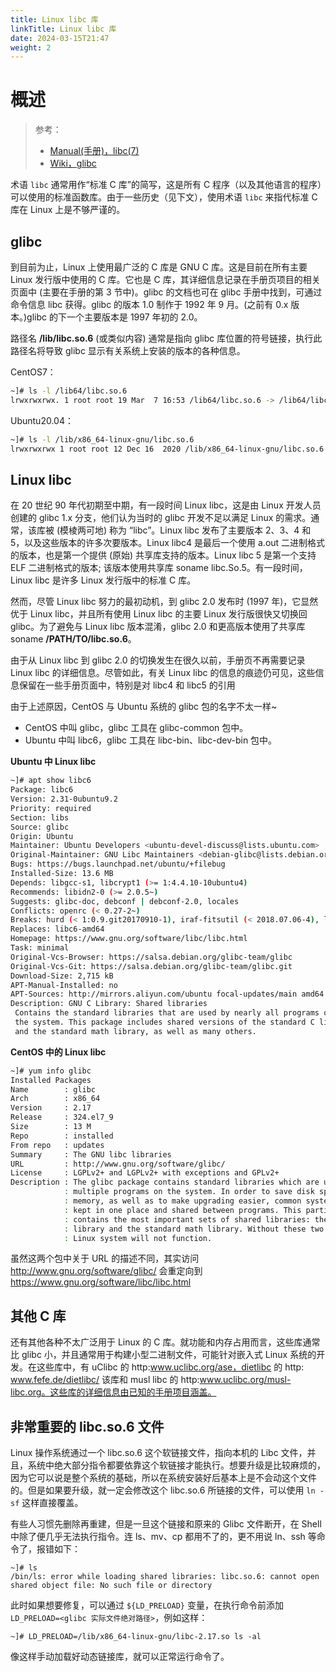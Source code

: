 ```yaml
---
title: Linux libc 库
linkTitle: Linux libc 库
date: 2024-03-15T21:47
weight: 2
---
```


# 概述

> 参考：
> 
> - [Manual(手册)，libc(7)](https://man7.org/linux/man-pages/man7/libc.7.html)
> - [Wiki，glibc](https://en.wikipedia.org/wiki/Glibc)

术语 `libc` 通常用作“标准 C 库”的简写，这是所有 C 程序（以及其他语言的程序）可以使用的标准函数库。由于一些历史（见下文），使用术语 `libc` 来指代标准 C 库在 Linux 上是不够严谨的。

## glibc

到目前为止，Linux 上使用最广泛的 C 库是 GNU C 库。这是目前在所有主要 Linux 发行版中使用的 C 库。它也是 C 库，其详细信息记录在手册页项目的相关页面中 (主要在手册的第 3 节中)。glibc 的文档也可在 glibc 手册中找到，可通过命令信息 libc 获得。glibc 的版本 1.0 制作于 1992 年 9 月。(之前有 0.x 版本。)glibc 的下一个主要版本是 1997 年初的 2.0。

路径名 **/lib/libc.so.6** (或类似内容) 通常是指向 glibc 库位置的符号链接，执行此路径名将导致 glibc 显示有关系统上安装的版本的各种信息。

CentOS7：

```bash
~]# ls -l /lib64/libc.so.6
lrwxrwxrwx. 1 root root 19 Mar  7 16:53 /lib64/libc.so.6 -> /lib64/libc-2.17.so
```

Ubuntu20.04：

```bash
~]# ls -l /lib/x86_64-linux-gnu/libc.so.6
lrwxrwxrwx 1 root root 12 Dec 16  2020 /lib/x86_64-linux-gnu/libc.so.6 -> libc-2.31.so
```

## Linux libc

在 20 世纪 90 年代初期至中期，有一段时间 Linux libc，这是由 Linux 开发人员创建的 glibc 1.x 分支，他们认为当时的 glibc 开发不足以满足 Linux 的需求。通常，该库被 (模棱两可地) 称为 “libc”。Linux libc 发布了主要版本 2、3、4 和 5，以及这些版本的许多次要版本。Linux libc4 是最后一个使用 a.out 二进制格式的版本，也是第一个提供 (原始) 共享库支持的版本。Linux libc 5 是第一个支持 ELF 二进制格式的版本; 该版本使用共享库 soname libc.So.5。有一段时间，Linux libc 是许多 Linux 发行版中的标准 C 库。

然而，尽管 Linux libc 努力的最初动机，到 glibc 2.0 发布时 (1997 年)，它显然优于 Linux libc，并且所有使用 Linux libc 的主要 Linux 发行版很快又切换回 glibc。为了避免与 Linux libc 版本混淆，glibc 2.0 和更高版本使用了共享库 soname **/PATH/TO/libc.so.6**。

由于从 Linux libc 到 glibc 2.0 的切换发生在很久以前，手册页不再需要记录 Linux libc 的详细信息。尽管如此，有关 Linux libc 的信息的痕迹仍可见，这些信息保留在一些手册页面中，特别是对 libc4 和 libc5 的引用

由于上述原因，CentOS 与 Ubuntu 系统的 glibc 包的名字不太一样~

- CentOS 中叫 glibc，glibc 工具在 glibc-common 包中。
- Ubuntu 中叫 libc6，glibc 工具在 libc-bin、libc-dev-bin 包中。

**Ubuntu 中 Linux libc**

```bash
~]# apt show libc6
Package: libc6
Version: 2.31-0ubuntu9.2
Priority: required
Section: libs
Source: glibc
Origin: Ubuntu
Maintainer: Ubuntu Developers <ubuntu-devel-discuss@lists.ubuntu.com>
Original-Maintainer: GNU Libc Maintainers <debian-glibc@lists.debian.org>
Bugs: https://bugs.launchpad.net/ubuntu/+filebug
Installed-Size: 13.6 MB
Depends: libgcc-s1, libcrypt1 (>= 1:4.4.10-10ubuntu4)
Recommends: libidn2-0 (>= 2.0.5~)
Suggests: glibc-doc, debconf | debconf-2.0, locales
Conflicts: openrc (< 0.27-2~)
Breaks: hurd (< 1:0.9.git20170910-1), iraf-fitsutil (< 2018.07.06-4), libtirpc1 (< 0.2.3), locales (< 2.31), locales-all (< 2.31), nocache (< 1.1-1~), nscd (< 2.31), r-cran-later (< 0.7.5+dfsg-2), wcc (< 0.0.2+dfsg-3)
Replaces: libc6-amd64
Homepage: https://www.gnu.org/software/libc/libc.html
Task: minimal
Original-Vcs-Browser: https://salsa.debian.org/glibc-team/glibc
Original-Vcs-Git: https://salsa.debian.org/glibc-team/glibc.git
Download-Size: 2,715 kB
APT-Manual-Installed: no
APT-Sources: http://mirrors.aliyun.com/ubuntu focal-updates/main amd64 Packages
Description: GNU C Library: Shared libraries
 Contains the standard libraries that are used by nearly all programs on
 the system. This package includes shared versions of the standard C library
 and the standard math library, as well as many others.
```

**CentOS 中的 Linux libc**

```bash
~]# yum info glibc
Installed Packages
Name        : glibc
Arch        : x86_64
Version     : 2.17
Release     : 324.el7_9
Size        : 13 M
Repo        : installed
From repo   : updates
Summary     : The GNU libc libraries
URL         : http://www.gnu.org/software/glibc/
License     : LGPLv2+ and LGPLv2+ with exceptions and GPLv2+
Description : The glibc package contains standard libraries which are used by
            : multiple programs on the system. In order to save disk space and
            : memory, as well as to make upgrading easier, common system code is
            : kept in one place and shared between programs. This particular package
            : contains the most important sets of shared libraries: the standard C
            : library and the standard math library. Without these two libraries, a
            : Linux system will not function.

```

虽然这两个包中关于 URL 的描述不同，其实访问 <http://www.gnu.org/software/glibc/> 会重定向到 <https://www.gnu.org/software/libc/libc.html>

## 其他 C 库

还有其他各种不太广泛用于 Linux 的 C 库。就功能和内存占用而言，这些库通常比 glibc 小，并且通常用于构建小型二进制文件，可能针对嵌入式 Linux 系统的开发。在这些库中，有 uClibc 的 http:www.uclibc.org/ase，dietlibc 的 http: www.fefe.de/dietlibc/ 该库和 musl libc 的 http:www.uclibc.org/musl-libc.org。这些库的详细信息由已知的手册项目涵盖。

## 非常重要的 libc.so.6 文件

Linux 操作系统通过一个 libc.so.6 这个软链接文件，指向本机的 Libc 文件，并且，系统中绝大部分指令都要依靠这个软链接才能执行。想要升级是比较麻烦的，因为它可以说是整个系统的基础，所以在系统安装好后基本上是不会动这个文件的。但是如果要升级，就一定会修改这个 libc.so.6 所链接的文件，可以使用 `ln -sf` 这样直接覆盖。

有些人习惯先删除再重建，但是一旦这个链接和原来的 Glibc 文件断开，在 Shell 中除了便几乎无法执行指令。连 ls、mv、cp 都用不了的，更不用说 ln、ssh 等命令了，报错如下：

```shell
~]# ls
/bin/ls: error while loading shared libraries: libc.so.6: cannot open shared object file: No such file or directory
```

此时如果想要修复，可以通过 `${LD_PRELOAD}` 变量，在执行命令前添加 `LD_PRELOAD=<glibc 实际文件绝对路径>`，例如这样：

```shell
~]# LD_PRELOAD=/lib/x86_64-linux-gnu/libc-2.17.so ls -al
```

像这样手动加载好动态链接库，就可以正常运行命令了。

